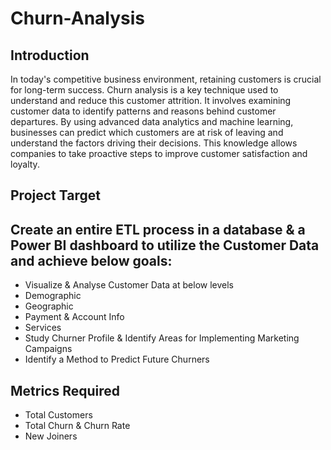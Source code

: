 # Churn-Analysis
## Introduction
In today's competitive business environment, retaining customers is crucial for long-term success. Churn analysis is a key technique used to understand and reduce this customer attrition. It involves examining customer data to identify patterns and reasons behind customer departures. By using advanced data analytics and machine learning, businesses can predict which customers are at risk of leaving and understand the factors driving their decisions. This knowledge allows companies to take proactive steps to improve customer satisfaction and loyalty.

## Project Target

## Create an entire ETL process in a database & a Power BI dashboard to utilize the Customer Data and achieve below goals:

<ul><li>Visualize & Analyse Customer Data at below levels</li>
<li>Demographic</li>
<li>Geographic</li>
<li>Payment & Account Info</li>
<li>Services</li>
<li>Study Churner Profile & Identify Areas for Implementing Marketing Campaigns</li>
<li>Identify a Method to Predict Future Churners</li></ul>
 

## Metrics Required

<ul><li>Total Customers</li>
<li>Total Churn & Churn Rate</li>
<li>New Joiners</li></ul>
